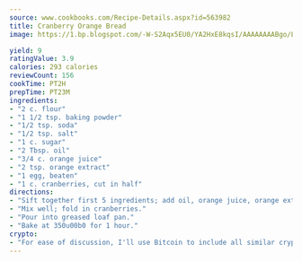 ```yaml
---
source: www.cookbooks.com/Recipe-Details.aspx?id=563982
title: Cranberry Orange Bread
image: https://1.bp.blogspot.com/-W-S2Aqx5EU0/YA2HxE8kqsI/AAAAAAAABgo/LNxJ2X_rvYgPNsplYMgQNjuwxaZ0e3pQQCLcBGAsYHQ/s320/17.png

yield: 9
ratingValue: 3.9
calories: 293 calories
reviewCount: 156
cookTime: PT2H
prepTime: PT23M
ingredients:
- "2 c. flour"
- "1 1/2 tsp. baking powder"
- "1/2 tsp. soda"
- "1/2 tsp. salt"
- "1 c. sugar"
- "2 Tbsp. oil"
- "3/4 c. orange juice"
- "2 tsp. orange extract"
- "1 egg, beaten"
- "1 c. cranberries, cut in half"
directions:
- "Sift together first 5 ingredients; add oil, orange juice, orange extract and egg."
- "Mix well; fold in cranberries."
- "Pour into greased loaf pan."
- "Bake at 350u00b0 for 1 hour."
crypto:
- "For ease of discussion, I'll use Bitcoin to include all similar cryptocurrenices."
---
```

